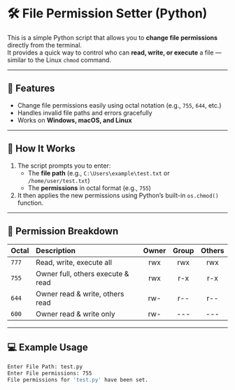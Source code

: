 # 🛠️ File Permission Setter (Python)

This is a simple Python script that allows you to **change file permissions** directly from the terminal.  
It provides a quick way to control who can **read, write, or execute** a file — similar to the Linux `chmod` command.

---

## 🚀 Features
- Change file permissions easily using octal notation (e.g., `755`, `644`, etc.)
- Handles invalid file paths and errors gracefully
- Works on **Windows, macOS, and Linux**

---

## 🧩 How It Works
1. The script prompts you to enter:
   - The **file path** (e.g., `C:\Users\example\test.txt` or `/home/user/test.txt`)
   - The **permissions** in octal format (e.g., `755`)
2. It then applies the new permissions using Python’s built-in `os.chmod()` function.

---

## 🧠 Permission Breakdown
| Octal | Description              | Owner | Group | Others |
|:------|:--------------------------|:------:|:------:|:-------:|
| `777` | Read, write, execute all | rwx | rwx | rwx |
| `755` | Owner full, others execute & read | rwx | r-x | r-x |
| `644` | Owner read & write, others read | rw- | r-- | r-- |
| `600` | Owner read & write only | rw- | --- | --- |

---

## 💻 Example Usage

```bash
Enter File Path: test.py
Enter File permissions: 755
File permissions for 'test.py' have been set.
